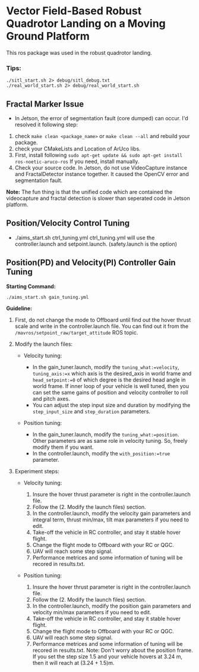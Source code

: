 # Vector Field-Based Robust Quadrotor Landing on a Moving Ground Platform

This ros package was used in the robust quadrotor landing. 


### Tips:
```
./sitl_start.sh 2> debug/sitl_debug.txt
./real_world_start.sh 2> debug/real_world_start.sh
```


## Fractal Marker Issue
- In Jetson, the error of segmentation fault (core dumped) can occur. I'd resolved it following step:
1. check `make clean <package_name>` or `make clean --all` and rebuild your package.
2. check your CMakeLists and Location of ArUco libs.
3. First, install following `sudo apt-get update && sudo apt-get install ros-noetic-aruco-ros` If you need, install manually.
4. Check your source code. In Jetson, do not use VideoCapture instance and FractalDetector instance together. It caused the OpenCV error and segmentation fault.


**Note:** The fun thing is that the unified code which are contained the videocapture and fractal detection is slower than seperated code in Jetson platform.

## Position/Velocity  Control Tuning
- ./aims_start.sh ctrl_tuning.yml
ctrl_tuning.yml will use the controller.launch and setpoint.launch. (safety.launch is the option)


## Position(PD) and Velocity(PI) Controller Gain Tuning
**Starting Command:**
```
./aims_start.sh gain_tuning.yml
```
**Guideline:**

1. First, do not change the mode to Offboard until find out the hover thrust scale and write in the controller.launch file. You can find out it from the ```/mavros/setpoint_raw/target_attitude``` ROS topic.

2. Modify the launch files:
    - Velocity tuning:
        - In the gain_tuner.launch, modify the ```tuning_what:=velocity```, ```tuning_axis:=x``` which axis is the desired_axis in world frame and ```head_setpoint:=0``` of which degree is the desired head angle in world frame. If inner loop of your vehicle is well tuned, then you can set the same gains of position and velocity controller to roll and pitch axes.
        - You can adjust the step input size and duration by modifying the ```step_input_size``` and ```step_duration``` parameters.

    - Position tuning:
        -  In the gain_tuner.launch, modify the ```tuning_what:=position```. Other parameters are as same role in velocity tuning. So, freely modify them if you want.
        - In the controller.launch, modify the ```with_position:=true``` parameter.

3. Experiment steps:
    - Velocity tuning:
        1. Insure the hover thrust parameter is right in the controller.launch file.
        2. Follow the (2. Modify the launch files) section.
        3. In the controller.launch, modify the velocity gain parameters and integral term, thrust min/max, tilt max parameters if you need to edit. 
        4. Take-off the vehicle in RC controller, and stay it stable hover flight.
        5. Change the flight mode to Offboard with your RC or QGC.
        6. UAV will reach some step signal.
        7. Performance metrices and some information of tuning will be recored in results.txt.
    
    - Position tuning:
        1. Insure the hover thrust parameter is right in the controller.launch file.
        2. Follow the (2. Modify the launch files) section.
        3. In the controller.launch, modify the position gain parameters and velocity min/max parameters if you need to edit. 
        4. Take-off the vehicle in RC controller, and stay it stable hover flight.
        5. Change the flight mode to Offboard with your RC or QGC.
        6. UAV will reach some step signal.
        7. Performance metrices and some information of tuning will be recored in results.txt.
        Note: Don't worry about the position frame. If you set the step size 1.5 and your vehicle hovers at 3.24 m, then it will reach at (3.24 + 1.5)m. 